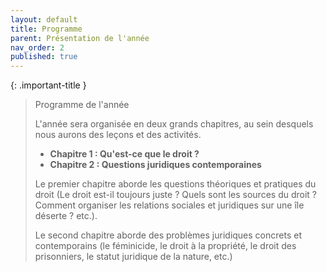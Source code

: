 ```yaml
---
layout: default
title: Programme
parent: Présentation de l'année
nav_order: 2
published: true
---
```


{: .important-title }
> Programme de l'année
>
>L'année sera organisée en deux grands chapitres, au sein desquels nous aurons des leçons et des activités.
>
>- **Chapitre 1 : Qu'est-ce que le droit ?**
>- **Chapitre 2 : Questions juridiques contemporaines**
>
>Le premier chapitre aborde les questions théoriques et pratiques du droit (Le droit est-il toujours juste ? Quels sont les sources du droit ? Comment organiser les relations sociales et juridiques sur une île déserte ? etc.).
>
>Le second chapitre aborde des problèmes juridiques concrets et contemporains (le féminicide, le droit à la propriété, le droit des prisonniers, le statut juridique de la nature, etc.)

